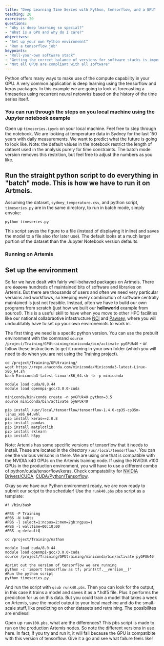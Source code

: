 ```yaml
---
title: "Deep Learning Time Series with Python, tensorflow, and a GPU"
teaching: 20
exercises: 20
questions:
- "Why is deep learning so special?"
- "What is a GPU and why do I care?"
objectives:
- "Set up your own Python environemnt"
- "Run a tensorflow job"
keypoints:
- "Roll-your-own software stack"
- "Getting the correct balance of versions for software stacks is imperative"
- "Not all GPUs are compliant with all software"
---
```


Python offers many ways to make use of the compute capability in your GPU. A very common application is deep learning using the tensorflow and keras packages. In this example we are going to look at forecasting a timeseries using recurrent neural netowrks based on the history of the time series itself.

### You can run through the steps on you local machine using the Jupyter notebook example

Open up ```timeseries.ipynb``` on your local machine. Feel free to step through the notebook. We are looking at temperature data in Sydney for the last 150 years with daily measurements. We want to predict what the future is going to look like. Note: the default values in the notebook restrict the length of dataset used in the analysis purely for time constraints. The batch mode version removes this restrition, but feel free to adjust the numbers as you like.

## Run the straight python script to do everything in "batch" mode. This is how we have to run it on Artmeis.

Assuming the dataset, ```sydney_temperature.csv```, and python script, ```timeseries.py``` are in the same directory, to run in batch mode, simply envoke:
```
python timeseries.py
```
This script saves the figure to a file (instead of displaying it inline) and saves the model to a file also (for later use). The default looks at a much larger portion of the dataset than the Jupyter Notebook version defaults.

### Running on Artemis

## Set up the environment

So far we have dealt with fairly well-behaved packages on Artmeis. There are ~~dozens~~ hundreds of maintained bits of software and libraries on Artemis. But there are thousands of users and often we need very particular versions and workflows, so keeping every combination of software centrally maintained is just not feasible. Instead, often we have to build our own programs from scratch (just how we built our **helloworld** example from source!). This is a useful skill to have when you move to other HPC facilities like our national collabraotive infastructure [NCI](http://nci.org.au/) and [Pawsey](https://pawsey.org.au/), where you will undoubtably have to set up your own environemnts to work in.


The first thing we need is a specifc python version. You can use the prebuilt environment with the command ```source /project/Training/GPUtraining/miniconda/bin/activate pyGPUk40``` - or follow these instructions to get it running in your own folder (which you will need to do when you are not using the Training project). 

```
cd /project/Training/GPUtraining/
wget https://repo.anaconda.com/miniconda/Miniconda3-latest-Linux-x86_64.sh
bash Miniconda3-latest-Linux-x86_64.sh -b -p miniconda

module load cuda/8.0.44
module load openmpi-gcc/3.0.0-cuda

miniconda/bin/conda create -n pyGPUk40 python=3.5
source miniconda/bin/activate pyGPUk40

pip install /usr/local/tensorflow/tensorflow-1.4.0-cp35-cp35m-linux_x86_64.whl
pip install keras==2.0.8
pip install pandas
pip install matplotlib
pip install sklearn
pip install h5py
```

Note: Artemis has some specific versions of tensorflow that it needs to install. These are located in the directory ```/usr/local/tensorflow/```. You can see the various verisons in there. We are using one that is compatible with the NVIDIA k40 GPUs on the Artemis training node. If using the NVIDIA v100 GPUs in the production environment, you will have to use a different combo of python/cuda/tensorflow/keras. Check compatability for [NVIDIA Drivers/CUDA](https://docs.nvidia.com/deploy/cuda-compatibility/index.html), [CUDA/Python/Tensorflow](https://www.tensorflow.org/install/source#tested_build_configurations).

Okay so we have our Python environment ready, we are now ready to submit our script to the scheduler! Use the ```runk40.pbs``` pbs script as a template:

```
#! /bin/bash

#PBS -P Training
#PBS -N k40ts 
#PBS -l select=1:ncpus=2:mem=2gb:ngpus=1
#PBS -l walltime=00:10:00
#PBS -q defaultQ

cd /project/Training/nathan

module load cuda/8.0.44
module load openmpi-gcc/3.0.0-cuda
source /project/Training/GPUtraining/miniconda/bin/activate pyGPUk40

#print out the version of tensorflow we are running
python -c 'import tensorflow as tf; print(tf.__version__)'
#Run the python script
python timeseries.py
```

And run the script with ```qsub runk40.pbs```. Then you can look for the output, in this case it trains a model and saves it as a *.hdf5 file. Plus it performs the prediction for us on this data. But you could train a model that takes a week on Artemis, save the model output to your local machine and do the small-scale stuff, like predicting on other datasets and retraining. The possibilites are endless!


Open up ```runv100.pbs```, what are the differences? This pbs script is made to run on the production Artemis nodes. So note the different versions in use here. In fact, if you try and run it, it will fail because the GPU is compatiblte with this version of tensorflow. Give it a go and see what failure feels like!




